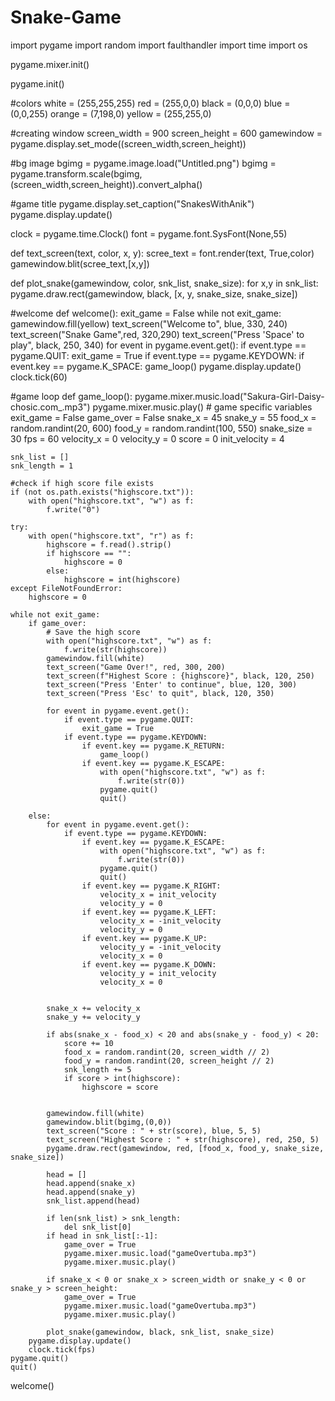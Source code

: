 # Snake-Game
import pygame
import random
import faulthandler
import time
import os

pygame.mixer.init()

pygame.init()

#colors
white = (255,255,255)
red = (255,0,0)
black = (0,0,0)
blue = (0,0,255)
orange = (7,198,0)
yellow = (255,255,0)

#creating window
screen_width = 900
screen_height = 600
gamewindow = pygame.display.set_mode((screen_width,screen_height))

#bg image
bgimg = pygame.image.load("Untitled.png")
bgimg = pygame.transform.scale(bgimg,(screen_width,screen_height)).convert_alpha()

#game title
pygame.display.set_caption("SnakesWithAnik")
pygame.display.update()

clock = pygame.time.Clock()
font = pygame.font.SysFont(None,55)


def text_screen(text, color, x, y):
    scree_text = font.render(text, True,color)
    gamewindow.blit(scree_text,[x,y])

def plot_snake(gamewindow, color, snk_list, snake_size):
    for x,y in snk_list:
        pygame.draw.rect(gamewindow, black, [x, y, snake_size, snake_size])

#welcome
def welcome():
    exit_game = False
    while not exit_game:
        gamewindow.fill(yellow)
        text_screen("Welcome to", blue, 330, 240)
        text_screen("Snake Game",red, 320,290)
        text_screen("Press 'Space' to play", black, 250, 340)
        for event in pygame.event.get():
            if event.type == pygame.QUIT:
                exit_game = True
            if event.type == pygame.KEYDOWN:
                if event.key == pygame.K_SPACE:
                    game_loop()
        pygame.display.update()
        clock.tick(60)

#game loop
def game_loop():
    pygame.mixer.music.load("Sakura-Girl-Daisy-chosic.com_.mp3")
    pygame.mixer.music.play()
    # game specific variables
    exit_game = False
    game_over = False
    snake_x = 45
    snake_y = 55
    food_x = random.randint(20, 600)
    food_y = random.randint(100, 550)
    snake_size = 30
    fps = 60
    velocity_x = 0
    velocity_y = 0
    score = 0
    init_velocity = 4

    snk_list = []
    snk_length = 1

    #check if high score file exists
    if (not os.path.exists("highscore.txt")):
        with open("highscore.txt", "w") as f:
            f.write("0")

    try:
        with open("highscore.txt", "r") as f:
            highscore = f.read().strip()
            if highscore == "":
                highscore = 0
            else:
                highscore = int(highscore)
    except FileNotFoundError:
        highscore = 0

    while not exit_game:
        if game_over:
            # Save the high score
            with open("highscore.txt", "w") as f:
                f.write(str(highscore))
            gamewindow.fill(white)
            text_screen("Game Over!", red, 300, 200)
            text_screen(f"Highest Score : {highscore}", black, 120, 250)
            text_screen("Press 'Enter' to continue", blue, 120, 300)
            text_screen("Press 'Esc' to quit", black, 120, 350)

            for event in pygame.event.get():
                if event.type == pygame.QUIT:
                    exit_game = True
                if event.type == pygame.KEYDOWN:
                    if event.key == pygame.K_RETURN:
                        game_loop()
                    if event.key == pygame.K_ESCAPE:
                        with open("highscore.txt", "w") as f:
                            f.write(str(0))
                        pygame.quit()
                        quit()

        else:
            for event in pygame.event.get():
                if event.type == pygame.KEYDOWN:
                    if event.key == pygame.K_ESCAPE:
                        with open("highscore.txt", "w") as f:
                            f.write(str(0))
                        pygame.quit()
                        quit()
                    if event.key == pygame.K_RIGHT:
                        velocity_x = init_velocity
                        velocity_y = 0
                    if event.key == pygame.K_LEFT:
                        velocity_x = -init_velocity
                        velocity_y = 0
                    if event.key == pygame.K_UP:
                        velocity_y = -init_velocity
                        velocity_x = 0
                    if event.key == pygame.K_DOWN:
                        velocity_y = init_velocity
                        velocity_x = 0


            snake_x += velocity_x
            snake_y += velocity_y

            if abs(snake_x - food_x) < 20 and abs(snake_y - food_y) < 20:
                score += 10
                food_x = random.randint(20, screen_width // 2)
                food_y = random.randint(20, screen_height // 2)
                snk_length += 5
                if score > int(highscore):
                    highscore = score


            gamewindow.fill(white)
            gamewindow.blit(bgimg,(0,0))
            text_screen("Score : " + str(score), blue, 5, 5)
            text_screen("Highest Score : " + str(highscore), red, 250, 5)
            pygame.draw.rect(gamewindow, red, [food_x, food_y, snake_size, snake_size])

            head = []
            head.append(snake_x)
            head.append(snake_y)
            snk_list.append(head)

            if len(snk_list) > snk_length:
                del snk_list[0]
            if head in snk_list[:-1]:
                game_over = True
                pygame.mixer.music.load("gameOvertuba.mp3")
                pygame.mixer.music.play()

            if snake_x < 0 or snake_x > screen_width or snake_y < 0 or snake_y > screen_height:
                game_over = True
                pygame.mixer.music.load("gameOvertuba.mp3")
                pygame.mixer.music.play()

            plot_snake(gamewindow, black, snk_list, snake_size)
        pygame.display.update()
        clock.tick(fps)
    pygame.quit()
    quit()

welcome()
